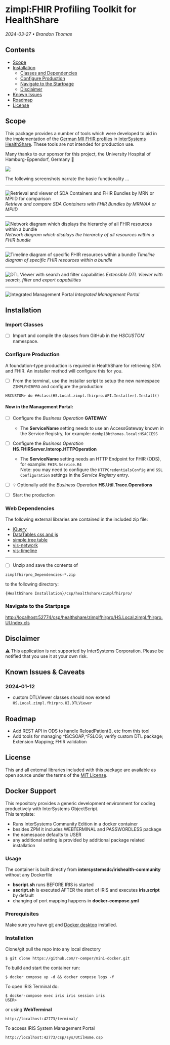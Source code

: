 # zimpl:FHIR Profiling Toolkit for HealthShare
*2024-03-27 • Brandon Thomas*

## Contents
- [Scope](#scope)
- [Installation](#installation)
    - [Classes and Dependencies](#classes-and-dependencies)
    - [Configure Production](#configure-production)
    - [Navigate to the Startpage](#navigate-to-the-startpage)
    - [Disclaimer](#disclaimer)
- [Known Issues](#known-issues)
- [Roadmap](#roadmap)
- [License](#license)

## Scope
This package provides a number of tools which were developed to aid in the implementation of the [German MII FHIR profiles](https://simplifier.net/organization/koordinationsstellemii) in [InterSystems HealthShare](https://www.intersystems.com/interoperability-platform/).  These tools are not intended for production use.

Many thanks to our sponsor for this project, the University Hospital of Hamburg-Eppendorf, Germany :tada:

[<img src="README_img/UKE_logo_klassisch.png">](https://www.uke.de)

The following screenshots narrate the basic functionality ...

---
![Retrieval and viewer of SDA Containers and FHIR Bundles by MRN or MPIID for comparison](README_img/SAFI_Datasource.png)
*Retrieve and compare SDA Containers with FHIR Bundles by MRN/AA or MPIID*

---
![Network diagram which displays the hierarchy of all FHIR resources within a bundle](README_img/SAFI_FHIR-Network.png)
*Network diagram which displays the hierarchy of all resources within a FHIR bundle*

---
![Timeline diagram of specific FHIR resources within a bundle](README_img/SAFI_FHIR-Timeline.png)
*Timeline diagram of specific FHIR resources within a bundle*

---
![DTL Viewer with search and filter capabilities](README_img/DTL-Viewer.png)
*Extensible DTL Viewer with search, filter and export capabilities*

---
![Integrated Management Portal](README_img/SMP.png)
*Integrated Management Portal*


## Installation
### Import Classes
- [ ] Import and compile the classes from GitHub in the *HSCUSTOM* namespace.

### Configure Production
A foundation-type production is required in HealthShare for retrieving SDA and FHIR. An installer method will configure this for you.

- [ ] From the terminal, use the installer script to setup the new namespace `ZIMPLFHIRPRO` and configure the production:
``` objectscript
HSCUSTOM> do ##class(HS.Local.zimpl.fhirpro.API.Installer).Install()
```
#### Now in the Management Portal:

- [ ] Configure the *Business Operation* **GATEWAY**
    - The **ServiceName** setting needs to use an AccessGateway known in the Service Registry, for example: `dembp18bthomas.local:HSACCESS`
- [ ] Configure the *Business Operation* **HS.FHIRServer.Interop.HTTPOperation**
    - The **ServiceName** setting needs an HTTP Endpoint for FHIR (ODS), for example: `FHIR.Service.R4`  
    Note: you may need to configure the `HTTPCredentialsConfig` and  `SSL Configuration` settings in the *Service Registry* entry.
- [ ] :bulb: Optionally add the *Business Operation* **HS.Util.Trace.Operations** 

- [ ] Start the production

### Web Dependencies
The following external libraries are contained in the included zip file:
- [jQuery](https://jquery.com/)
- [DataTables css and js](https://datatables.net/)
- [simple tree table](https://github.com/kanety/jquery-simple-tree-table)
- [vis-network](https://visjs.org/)
- [vis-timeline](https://visjs.org/)

---
- [ ] Unzip and save the contents of 

`zimplfhirpro_Dependencies-*.zip` 

to the following directory:

`{HealthShare Installation}/csp/healthshare/zimplfhirpro/`

### Navigate to the Startpage
<http://localhost:52774/csp/healthshare/zimplfhirpro/HS.Local.zimpl.fhirpro.UI.Index.cls>

## Disclaimer
:warning: This application is not supported by InterSystems Corporation. Please be notified that you use it at your own risk.

## Known Issues & Caveats
### 2024-01-12
- custom DTLViewer classes should now extend 
`HS.Local.zimpl.fhirpro.UI.DTLViewer`

## Roadmap
- Add REST API in ODS to handle ReloadPatient(), etc from this tool
- Add tools for managing ^ISCSOAP,^FSLOG; verify custom DTL package; Extension Mapping; FHIR validation

## License
This and all external libraries included with this package are available as open source under the terms of the [MIT License](https://opensource.org/license/MIT).

## Docker Support
This repository provides a generic development environment 
for coding productively with InterSystems ObjectScript.    
This template:   
* Runs InterSystems Community Edition in a docker container
* besides ZPM it includes WEBTERMINAL and PASSWORDLESS package
* the namespace defaults to USER
* any additional setting is provided by additional package related installation
 
### Usage
The container is built directly from **intersystemsdc/irishealth-community** without any Dockerfile
- **bscript.sh** runs BEFORE IRIS is started  
- **ascript.sh** is executed AFTER the start of IRIS and executes **iris.script** by default
- changing of port mapping happens in **docker-compose.yml** 

### Prerequisites
Make sure you have [git](https://git-scm.com/book/en/v2/Getting-Started-Installing-Git) and [Docker desktop](https://www.docker.com/products/docker-desktop) installed.
### Installation
Clone/git pull the repo into any local directory
```
$ git clone https://github.com/r-cemper/mini-docker.git
```
To build and start the container run:
```
$ docker compose up -d && docker compose logs -f
```
To open IRIS Terminal do:
```
$ docker-compose exec iris iris session iris
USER>
```
or using **WebTerminal**
```
http://localhost:42773/terminal/
```
To access IRIS System Management Portal
```
http://localhost:42773/csp/sys/UtilHome.csp
```
